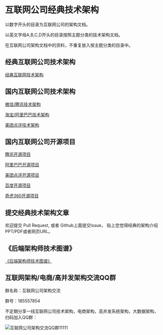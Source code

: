 # 互联网公司经典技术架构

以数字开头的目录为互联网公司的架构文档。

以英文字母A,B,C,D开头的目录按照主题分类的技术架构文档。

在互联网公司架构文档中的资料，不重复放入按主题分类的目录中。  

## 经典互联网公司技术架构

[经典互联网技术架构](https://github.com/davideuler/architecture.of.internet-product)


## 国内互联网公司技术架构
[微信/腾讯技术架构](https://github.com/davideuler/architecture.wechat-tencent)

[淘宝/阿里巴巴技术架构](https://github.com/davideuler/architecture.taobao-alibaba)

[美团点评技术架构](https://github.com/davideuler/architecture.meituan-dianping)


## 国内互联网公司开源项目

[腾讯开源项目](https://github.com/Tencent/)

[阿里巴巴开源项目](https://github.com/alibaba)

[美团点评开源项目](https://github.com/meituan-dianping)  

[百度开源项目](https://github.com/baidu)

[奇虎360开源项目](https://github.com/qihoo360)



## 提交经典技术架构文章
欢迎提交 Pull Request, 或者 Github上面提交Issue， 贴上您觉得经典的架构介绍PPT/PDF或者网页URL。

## 《后端架构师技术图谱》
[《后端架构师技术图谱》](https://github.com/xingshaocheng/architect-awesome)

## 互联网架构/电商/高并发架构交流QQ群

群名称：互联网公司架构交流

群号：185557854

不定期分享一线互联网公司技术架构，电商架构，高并发系统架构，大数据架构，扫码加入QQ群：

![互联网公司架构交流QQ群](其他/architecture-qq-group.png)11111
